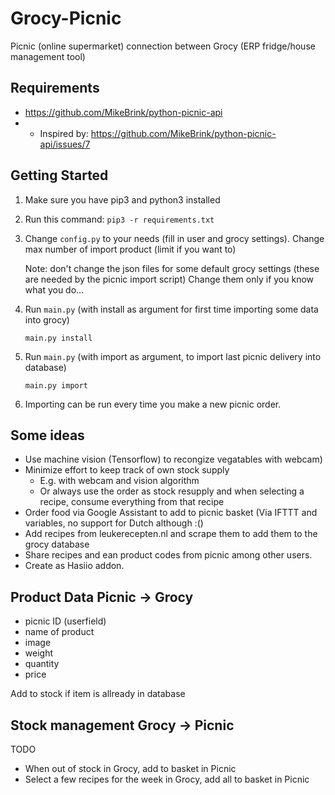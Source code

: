 # Grocy-Picnic
Picnic (online supermarket) connection between Grocy (ERP fridge/house management tool)

## Requirements
- https://github.com/MikeBrink/python-picnic-api
- - Inspired by: https://github.com/MikeBrink/python-picnic-api/issues/7


## Getting Started

1. Make sure you have pip3 and python3 installed
2. Run this command: `pip3 -r requirements.txt`
4. Change `config.py` to your needs (fill in user and grocy settings). Change max number of import product (limit if you want to)
   
   Note: don't change the json files for some default grocy settings (these are needed by the picnic import script) Change them only if you know what you do...
5. Run `main.py` (with install as argument  for first time importing some data into grocy) 
   
   `main.py install`
6. Run `main.py` (with import as argument, to import last picnic delivery into database)
   
   `main.py import`
7. Importing can be run every time you make a new picnic order.


## Some ideas
- Use machine vision (Tensorflow) to recongize vegatables with webcam)
- Minimize effort to keep track of own stock supply
   - E.g. with webcam and vision algorithm
   - Or always use the order as stock resupply and when selecting a recipe, consume everything from that recipe
- Order food via Google Assistant to add to picnic basket (Via IFTTT and variables, no support for Dutch although :()
- Add recipes from leukerecepten.nl and scrape them to add them to the grocy database
- Share recipes and ean product codes from picnic among other users.
- Create as Hasiio addon.
  

## Product Data Picnic -> Grocy
- picnic ID (userfield)
- name of product
- image 
- weight
- quantity
- price
  
Add to stock if item is allready in database

## Stock management Grocy -> Picnic
TODO
- When out of stock in Grocy, add to basket in Picnic
- Select a few recipes for the week in Grocy, add all to basket in Picnic
